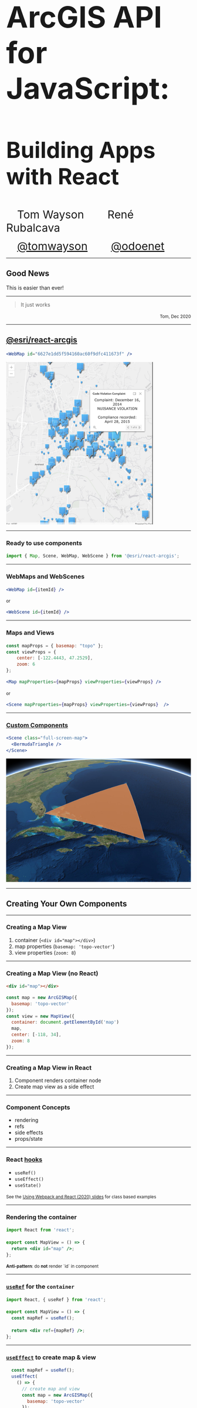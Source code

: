 <!-- .slide: data-background="../img/2021/dev-summit/bg-1.png" data-background-size="cover -->
<h1 style="text-align: left; font-size: 80px;">ArcGIS API for JavaScript:</h1>
<h2 style="text-align: left; font-size: 60px;">Building Apps with React</h2>
<p>
<span style="text-align: center; font-size: 30px; margin: 1em;">Tom Wayson</span>
<span style="text-align: right; font-size: 30px; margin: 1em;">René Rubalcava</span>
</p>
<p>
<span style="text-align: center; font-size: 30px; margin: 1em;"><a href="https://github.com/tomwayson">@tomwayson</a></span>
<span style="text-align: right; font-size: 30px; margin: 1em;"><a href="https://github.com/odoenet">@odoenet</a></span>
</p>

---

<!-- .slide: data-auto-animate data-background="../img/2021/dev-summit/bg-4.png" -->
## Good News

This is easier than ever!

---

<!-- .slide: data-auto-animate data-background="../img/2021/dev-summit/bg-4.png" -->

> It just works

<p style="text-align: right;"><small>Tom, Dec 2020</small></p>

---

<!-- .slide: data-auto-animate data-background="../img/2021/dev-summit/bg-3.png" -->
## [@esri/react-arcgis](https://github.com/Esri/react-arcgis)

```jsx
<WebMap id="6627e1dd5f594160ac60f9dfc411673f" />
```

<a href="https://github.com/Esri/react-arcgis"><img src="./images/react-arcgis-screenshot.png" width="400" /></a>

---

<!-- .slide: data-auto-animate data-background="../img/2021/dev-summit/bg-2.png" -->
### Ready to use components

```js
import { Map, Scene, WebMap, WebScene } from '@esri/react-arcgis';
```

---

<!-- .slide: data-auto-animate data-background="../img/2021/dev-summit/bg-2.png" -->
### WebMaps and WebScenes

```jsx
<WebMap id={itemId} />
```

<small>or</small>

```jsx
<WebScene id={itemId} />
```

---

<!-- .slide: data-auto-animate data-background="../img/2021/dev-summit/bg-2.png" -->
### Maps and Views

```js
const mapProps = { basemap: "topo" };
const viewProps = {
    center: [-122.4443, 47.2529],
    zoom: 6
};
```

```jsx
<Map mapProperties={mapProps} viewProperties={viewProps} />
```

<small>or</small>

```jsx
<Scene mapProperties={mapProps} viewProperties={viewProps}  />
```

---

<!-- .slide: data-auto-animate data-background="../img/2021/dev-summit/bg-2.png" -->
### [Custom Components](https://github.com/Esri/react-arcgis#creating-your-own-components)

```jsx
<Scene class="full-screen-map">
  <BermudaTriangle />
</Scene>
```

[![Custom component screenshot](./images/react-arcgis-custom-component-screenshot.jpg)](https://github.com/Esri/react-arcgis#creating-your-own-components)

---

<!-- .slide: data-auto-animate data-background="../img/2021/dev-summit/bg-3.png" -->

## Creating Your Own Components

---

<!-- .slide: data-auto-animate data-background="../img/2021/dev-summit/bg-2.png" -->

### Creating a Map View

1. container (`<div id="map"></div>`)
1. map properties (`basemap: 'topo-vector'`)
1. view properties (`zoom: 8`)

---

<!-- .slide: data-auto-animate data-background="../img/2021/dev-summit/bg-2.png" -->

### Creating a Map View (no React)

```html
<div id="map"></div>
```

```js
const map = new ArcGISMap({
  basemap: 'topo-vector'
});
const view = new MapView({
  container: document.getElementById('map')
  map,
  center: [-118, 34],
  zoom: 8
});
```

---

<!-- .slide: data-auto-animate data-background="../img/2021/dev-summit/bg-2.png" -->

### Creating a Map View in React

1. Component renders container node
1. Create map view as a side effect

---

<!-- .slide: data-auto-animate data-background="../img/2021/dev-summit/bg-4.png" -->

### Component Concepts

- rendering
- refs
- side effects
- props/state

---

<!-- .slide: data-auto-animate data-background="../img/2021/dev-summit/bg-4.png" -->
### React [hooks](https://reactjs.org/docs/hooks-intro.html)

* `useRef()`
* `useEffect()`
* `useState()`

<p><small>See the <a href="https://github.com/odoe/2020-arcgis-presentations/tree/master/ds/ArcGIS-API-for-JavaScript-Using-Webpack-and-React">Using Webpack and React (2020) slides</a> for class based examples</small></p>

---

<!-- .slide: data-auto-animate data-background="../img/2021/dev-summit/bg-2.png" -->
### Rendering the container

```jsx
import React from 'react';

export const MapView = () => {
  return <div id="map" />;
};
```

<p class="fragment"><small><strong>Anti-pattern</strong>: do <strong>not</strong> render `id` in component</small></p>

---

<!-- .slide: data-auto-animate data-background="../img/2021/dev-summit/bg-2.png" -->
### [`useRef`](https://reactjs.org/docs/hooks-reference.html#useref) for the `container`

```jsx
import React, { useRef } from 'react';

export const MapView = () => {
  const mapRef = useRef();

  return <div ref={mapRef} />;
};
```

---

<!-- .slide: data-auto-animate data-background="../img/2021/dev-summit/bg-2.png" -->
### [`useEffect`](https://reactjs.org/docs/hooks-reference.html#useeffect) to create map & view

```jsx
  const mapRef = useRef();
  useEffect(
    () => {
      // create map and view
      const map = new ArcGISMap({
        basemap: 'topo-vector'
      });
      const view = new MapView({
        container: mapRef.current,
        map: map,
        center: [-118, 34],
        zoom: 8
      });
    }
  , []); // only after initial render
```

---

<!-- .slide: data-auto-animate data-background="../img/2021/dev-summit/bg-2.png" -->
### `<MapView />` Component

```jsx
import React, { useRef, useEffect } from 'react';
import createMapView from './utils/map';

export const MapView = () => {
  const mapRef = useRef();
  useEffect(() => {
    // create map and view
    const view = createMapView(mapRef.current);
    // clean up
    return () => { view && view.destroy(); };
  }, []); // only after initial render
  return <div ref={mapRef} />;
}
```

---

<!-- .slide: data-auto-animate data-background="../img/2021/dev-summit/bg-3.png" -->
### 🎉 Success! 🎉

<p>✅ created a component that renders a <code>container</code>
<p>✅ created a map view after the initial render</p>
<p>✅ only destroy <code>MapView</code> when unmounting</p>
<p class="fragment">🤔 component that takes map or view properties?</p>

---

<!-- .slide: data-auto-animate data-background="../img/2021/dev-summit/bg-2.png" -->
### Map & view properties

```jsx
<MapView basemap="streets" zoom="13" />
```

---

<!-- .slide: data-auto-animate data-background="../img/2021/dev-summit/bg-2.png" -->
### Use React `props`

```jsx
export const MapView = ({ basemap, zoom }) => {
  const mapRef = useRef();
  useEffect(() => {
    // read map and view properties from props
    const mapProperties = { basemap };
    const viewProperties = { zoom };
    // create map and view
    const view = createMapView(mapRef.current, mapProperties, viewProperties);
    // clean up
    return () => { view && view.destroy(); };
  }, []); // only after initial render
  return <div ref={mapRef} />;
}
```

---

<!-- .slide: data-auto-animate data-background="../img/2021/dev-summit/bg-2.png" -->
### Update map & view properties

```jsx
<MapView basemap={{basemap}} zoom="13" />
<BasemapSelect value={{basemap}} onChange={{setBasemap}} />
```

---

<!-- .slide: data-auto-animate data-background="../img/2021/dev-summit/bg-2.png" -->
### `useState`

```jsx
const [basemap, setBasemap] = useState('topo-vector');
```

---

<!-- .slide: data-auto-animate data-background="../img/2021/dev-summit/bg-2.png" -->
### `useState`

```jsx
export const MapPage => () {
  const [basemap, setBasemap] = useState('topo-vector');
  return (
    <MapView basemap={{basemap}} zoom="13" />
    <BasemapSelect value={{basemap}} onChange={{setBasemap}} />
  );
}
```

---

<!-- .slide: data-auto-animate data-background="../img/2021/dev-summit/bg-2.png" -->
### Update view or map properties

Use another effect in `<MapView>`

```jsx
  useEffect(() => {
    // TODO: view is undefined
    view.map.basemap = basemap;
  }, [basemap]); // called whenever basemap prop changes
```

---

<!-- .slide: data-auto-animate data-background="../img/2021/dev-summit/bg-2.png" -->
### Hold onto view in state

```jsx
// in MapView component
const [view, setView] = useState(null);
// later in useEffect()
setView(createMapView(mapRef.current, mapProperties, viewProperties));
```

---

<!-- .slide: data-auto-animate data-background="../img/2021/dev-summit/bg-2.png" -->
### Only update if view has been created

```jsx
  useEffect(() => {
    if (!view) {
      // this was called before setView()
      return;
    }
    view.map.basemap = basemap;
  }, [view, basemap]);
```

---

<!-- .slide: data-auto-animate data-background="../img/2021/dev-summit/bg-3.png" -->
### 🎉 Success! 🎉

<p>✅ initialize map & view properties from <code>props</code></p>
<p>✅ update map or view when <code>props</code> change</p>
<p class="fragment">🤔 Relay map view changes to other components?</p>

---

<!-- .slide: data-auto-animate data-background="../img/2021/dev-summit/bg-2.png" -->
### Pass watch or event callbacks as props

```jsx
<MapView basemap={{basemap}} zoom="13" onClick={{logClick}} />
```

---

<!-- .slide: data-auto-animate data-background="../img/2021/dev-summit/bg-2.png" -->
### Wire up handlers

Use another effect in `<MapView>`

```jsx
  useEffect(() => {
    if (!view) {
      return;
    }
    const handle = view.on('click', onClick);
    return function removeHandle() {
      handle && handle.remove();
    };
  }, [view, onClick]);
```

<p><small>use clean-up functions to remove event & watch handlers</small></p>

---

<!-- .slide: data-auto-animate data-background="../img/2021/dev-summit/bg-2.png" -->
### Components

A bridge between your React app and the ArcGIS API

---

<!-- .slide: data-auto-animate data-background="../img/2021/dev-summit/bg-4.png" -->
## Modern React and the ArcGIS API

---

<!-- .slide: data-auto-animate data-background="../img/2021/dev-summit/bg-2.png" -->
### Manage global state in React

* You may not need Redux/MobX
* Context is powerful, and injectable

---

<!-- .slide: data-auto-animate data-background="../img/2021/dev-summit/bg-2.png" -->
### `useContext` hook

```jsx
import ThemeContext from '.ThemeContext';

const ThemedMap = () => {
  const theme = useContext(ThemeContext);
  const basemap = theme === 'dark'
    ? 'dark-gray'
    : 'gray';
  return (
    <Map basemap={basemap} />
  );
};
```

---

<!-- .slide: data-auto-animate data-background="../img/2021/dev-summit/bg-4.png" -->
## Modularize API usage

---

<!-- .slide: data-auto-animate data-background="../img/2021/dev-summit/bg-2.png" -->
* Do all the API work separate from your UI
* _Separate content from navigation_ - pattern in PWAs
* Mock/stub API in tests

```ts
// src/data/map.ts
export function initialize(element: Element) {
  view.container = element;
  view.when(() => {
    // magic
  });
}
```

---

<!-- .slide: data-auto-animate data-background="../img/2021/dev-summit/bg-2.png" -->
* Use in your context or component

```ts
const elRef = useRef(null);
useEffect(
  () => {
    const loadMap = async () => {
      const map = await import("../data/map");
      map.initialize(elRef.current);
    };
    loadMap();
  },
  []
);
```

---

<!-- .slide: data-auto-animate data-background="../img/2021/dev-summit/bg-2.png" -->
## Why lazy load the API?

* So webpack can create async bundles
* `bundle1.js` -> `bundle2.js` -> `bundle3.js`
* Only load the resources you need when you need them
* Leads to faster initial loads

---

<!-- .slide: data-auto-animate data-background="../img/2021/dev-summit/bg-4.png" -->
## Suspense

---

<!-- .slide: data-auto-animate data-background="../img/2021/dev-summit/bg-2.png" -->
## Hold your Suspense

* Lazy-load entire React components
* useful in modular apps

```tsx
import React, { lazy, Suspense } from "react";
// lazy load the components that use Maps
const WebMapView = lazy(() => import("../components/WebMapView"));
// later on
<Suspense  fallback={<div>Loading...</div>}>
  <WebMapView />
</Suspense>
```

---

<!-- .slide: data-auto-animate data-background="../img/2021/dev-summit/bg-2.png" -->
## Hold your Suspense

* Still not out of beta, so use at your own risk


---

<!-- .slide: data-auto-animate data-background="../img/2021/dev-summit/bg-3.png" -->
##  Demo: [React with ESM](https://github.com/odoe/jsapi-esm-react)

---

<!-- .slide: data-auto-animate data-background="../img/2021/dev-summit/bg-2.png" -->
## 😎 [@arcgis/core](https://npmjs.com/package/@arcgis/core) 👍

---

<!-- .slide: data-auto-animate data-background="../img/2021/dev-summit/bg-2.png" -->
## Popular React Tools & Frameworks

<table class="clis">
  <tbody>
    <tr>
      <td>
        <a href="https://github.com/facebook/create-react-app">
          <img src="./images/react-js-img.png" width="240" class="transparent" />
          <p>create-react-app</p>
        </a>
      </td>
      <td>
        <a href="https://nextjs.org/">
          <img style="margin: 80px 0" src="./images/nextjs-white-logo.svg" width="240" class="transparent" />
          <p>Next.js</p>
        </a>
      </td>
      <td>
        <a href="https://www.gatsbyjs.org/">
          <img src="./images/gatsby-logo.png" width="240" class="transparent" />
          <p>Gatsby</p>
        </a>
      </td>
    </tr>
  </tbody>
</table>
<p class="fragment">All insulate you from 😱 of webpack config</p>

---

<!-- .slide: data-auto-animate data-background="../img/2021/dev-summit/bg-2.png" -->
<p>👵 ArcGIS API 3.x? 👴</p>
<p>🚀 CLI blocks access to webpack config? 🔒</p>
<p>🙈 Don't _want_ to config webpack? 😱</p>
<div class="fragment">
  <p>No problem. Try [esri-loader](https://github.com/Esri/esri-loader)</p>
  <img src="./images/esri-loader-band-aid-center-text.png" class="transparent" height="120" />
</div>

---

<!-- .slide: data-auto-animate data-background="../img/2021/dev-summit/bg-2.png" -->
### Works with ArcGIS API [3.x](https://developers.arcgis.com/javascript/3/) <span class="fragment" data-fragment-index="1">_and_ 4.x</span>

<div>
  <img src="./images/esri.png" class="transparent" height="120" />
  <img src="./images/esri.png" class="transparent" height="120" />
  <img src="./images/esri.png" class="transparent" height="120" />
  <img src="./images/esri.png" class="transparent fragment"  data-fragment-index="1" height="120" />
</div>

---

<!-- .slide: data-auto-animate data-background="../img/2021/dev-summit/bg-2.png" -->
### Works with _any_ React tool / library / framework

<div>
  <img src="./images/esri.png" class="transparent" height="120" />
  <img src="./images/Heart_corazon.svg" class="transparent" height="120" />
  <img src="./images/react-js-img.png" class="transparent" height="120" />
  <img src="./images/redux-logo.svg" class="transparent" height="120" />
  <img src="./images/nextjs-white-logo.svg" class="transparent" height="100" />
  <img src="./images/gatsby-logo.png" class="transparent" height="120" />
</div>

---

<!-- .slide: data-auto-animate data-background="../img/2021/dev-summit/bg-2.png" -->
### BTW... <span class="fragment" data-fragment-index="1">Not _just_ for Webpack & React</span>

<div class="fragment" data-fragment-index="1">
  <img src="./images/webpack-icon-square-big.png" class="transparent" height="120" />
  <img src="./images/react-js-img.png" class="transparent" height="120" />
</div>

---

<!-- .slide: data-auto-animate data-background="../img/2021/dev-summit/bg-2.png" -->
### Works with _any_ module loader

<div>
  <img src="../common/images/esri.png" class="transparent" height="120" />
  <img src="../common/images/Heart_corazon.svg" class="transparent" height="120" />
  <img src="../common/images/webpack-icon-square-big.png" class="transparent" height="120" />
  <img src="../common/images/rollup1.png" class="transparent" height="100" />
  <img src="../common/images/parcel-og.png" class="transparent" height="140" />
</div>

---

<!-- .slide: data-auto-animate data-background="../img/2021/dev-summit/bg-2.png" -->
### Works with _any_ framework

<div>
  <img src="../common/images/esri.png" class="transparent" height="120" />
  <img src="../common/images/Heart_corazon.svg" class="transparent" height="120" />
  <img src="../common/images/react-js-img.png" class="transparent" height="120" />
  <img src="../common/images/angular.png" class="transparent" height="120" />
  <img src="../common/images/vue-logo.png" class="transparent" height="120" />
  <img src="../common/images/1200px-Svelte_Logo.svg.png" class="transparent" height="120" />
  <img src="../common/images/tomster-sm.png" class="transparent" height="120" />
</div>

---

<!-- .slide: data-auto-animate data-background="../img/2021/dev-summit/bg-2.png" -->
### Installing [esri-loader](https://github.com/Esri/esri-loader#install)

<img class="transparent" src="./images/800px-Npm-logo.svg.png" style="width: 300px; margin: 110px 0;">
<h3><code>npm install --save esri-loader</code></h3>

---

<!-- .slide: data-auto-animate data-background="../img/2021/dev-summit/bg-2.png" -->
### Installing [esri-loader](https://github.com/Esri/esri-loader#install)

<img class="transparent" src="./images/yarn-cat-eating-bower-bird.png">
<h3><code>yarn add esri-loader</code></h3>

---

<!-- .slide: data-auto-animate data-background="../img/2021/dev-summit/bg-2.png" -->
### Using [`loadModules()`](https://github.com/Esri/esri-loader#usage)

```js
import { loadModules } from 'esri-loader';

loadModules([
  "esri/Map",
  "esri/views/MapView"
]).then(([Map, MapView]) => {
  // Code to create the map and view will go here
});
```

---

<!-- .slide: data-auto-animate data-background="../img/2021/dev-summit/bg-2.png" -->
### Look [familiar](https://developers.arcgis.com/javascript/latest/sample-code/intro-mapview/index.html)?

```js
// this is what loadModules() does under the hood

require([
  "esri/Map",
  "esri/views/MapView"
], function(Map, MapView) {
  // Code to create the map and view will go here
});
```

---

<!-- .slide: data-auto-animate data-background="../img/2021/dev-summit/bg-2.png" -->
### [Lazy loads the ArcGIS API](https://github.com/Esri/esri-loader#lazy-loading-the-arcgis-api-for-javascript) by default

```js
 // loads API 1st time
const esriConfig = await loadModules(["esri/config"])
esriConfig.useIdentity = false;
// don't worry, this won't load the API again!
const [Map, MapView] = await loadModules(
  ["esri/Map", "esri/views/MapView"]
);
```

---

<!-- .slide: data-auto-animate data-background="../img/2021/dev-summit/bg-2.png" -->
### Additional options & patterns

See the esri-loader docs for examples of:
- [Using a specific version of the ArcGIS API](https://github.com/Esri/esri-loader#from-a-specific-version)
- [configuring Dojo](https://github.com/Esri/esri-loader#configuring-dojo)
- [using ArcGIS types in TS](https://github.com/Esri/esri-loader#arcgis-types)
- and [more](https://github.com/Esri/esri-loader#advanced-usage)

---

<!-- .slide: data-auto-animate data-background="../img/2021/dev-summit/bg-2.png" -->
### [esri-loader-hooks](https://github.com/tomwayson/esri-loader-hooks#usewebmap)

```jsx
import React from 'react';
import { useWebMap } from 'esri-loader-hooks';

function WebMap() {
  const [ref] = useWebMap('e691172598f04ea8881cd2a4adaa45ba');
  return <div style={{ height: 400 }} ref={ref} />;
}
```

---

<!-- .slide: data-auto-animate data-background="../img/2021/dev-summit/bg-3.png" -->
### Example: [esri-loader-hooks](https://esri-loader-hooks.netlify.com/)

<a href="https://esri-loader-hooks.netlify.com/"><img src="./images/esri-loader-hooks-screenshot.png" height="400"></a>

---

<!-- .slide: data-auto-animate data-background="../img/2021/dev-summit/bg-3.png" -->
## Example: Create ArcGIS App

<a href="https://create-arcgis-app.surge.sh/"><img width="852" src="./images/create-arcgis-app-screenshot.png" /></a>

[create-arcgis-app](https://github.com/tomwayson/create-arcgis-app)

---

<!-- .slide: data-auto-animate data-background="../img/2021/dev-summit/bg-3.png" -->
## Example: Next ArcGIS App

<a href="https://next-arcgis-app.now.sh/"><img width="680" src="./images/next-arcgis-app-screenshot.png" /></a>

[next-arcgis-app](https://github.com/tomwayson/next-arcgis-app)

---

<!-- .slide: data-auto-animate data-background="../img/2021/dev-summit/bg-4.png" -->
## Conclusion

<div>
  <img src="./images/esri.png" class="transparent" height="120" />
  <img src="./images/Heart_corazon.svg" class="transparent" height="120" />
  <img src="./images/webpack-icon-square-big.png" class="transparent" height="120" />
  <img src="./images/react-js-img.png" class="transparent" height="120" />
</div>

Note:
It's never been a better time to be a React dev
It's never been a better time to be a ArcGIS dev
Go forth and prosper

---

<!-- .slide: data-auto-animate data-background="../img/2021/dev-summit/bg-5.png" -->

![esri](../img/esri-science-logo-white.png "esri")

---

<!-- .slide: data-auto-animate data-background="../img/2021/dev-summit/2021-feedback.jpg" -->
